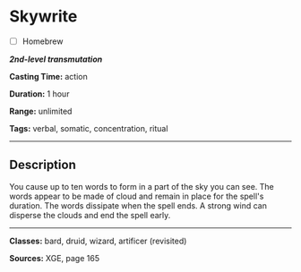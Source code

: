 # Skywrite

- [ ] Homebrew

***2nd-level transmutation***

**Casting Time:** action

**Duration:** 1 hour

**Range:** unlimited

**Tags:** verbal, somatic, concentration, ritual

---

## Description
You cause up to ten words to form in a part of the sky you can see. The words appear to be made of cloud and remain in place for the spell's duration. The words dissipate when the spell ends. A strong wind can disperse the clouds and end the spell early.

---

**Classes:** bard, druid, wizard, artificer (revisited)

**Sources:** XGE, page 165
